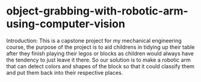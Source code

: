 # object-grabbing-with-robotic-arm-using-computer-vision

Introduction:
This is a capstone project for my mechanical engineering course, the purpose of the project is to aid childrens in tidying up their table after they finish playing their legos or blocks as children would always have the tendency to just leave it there. So our solution is to make a robotic arm that can detect colors and shapes of the block so that it could classify them and put them back into their respective places.
